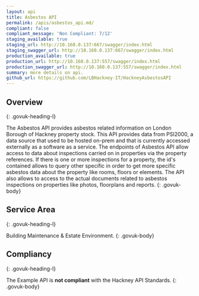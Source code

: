 ```yaml
---
layout: api
title: Asbestos API
permalink: /apis/asbestos_api.md/
compliant: false
compliant_message: 'Non Compliant: 7/12'
staging_available: true
staging_url: http://10.160.0.137:667/swagger/index.html
staging_swagger_url: http://10.160.0.137:667/swagger/index.html
production_available: true
production_url: http://10.160.0.137:557/swagger/index.html
production_swagger_url: http://10.160.0.137:557/swagger/index.html
summary: more details on api.
github_url: https://github.com/LBHackney-IT/HackneyAsbestosAPI
---
```


## Overview
{: .govuk-heading-l}

The Asbestos API provides asbestos related information on London Borough of Hackney property stock. This API provides data from PSI2000, a data source that used to be hosted on-prem and that is currently accessed externally as a software as a service.
The endpoints of Asbestos API allow access to data about inspections carried on in properties via the property references. If there is one or more inspections for a property, the id's contained allows to query other specific in order to get more specific asbestos data about the property like rooms, floors or elements.
The API also allows to access to the actual documents related to asbestos inspections on properties like photos, floorplans and reports.
{: .govuk-body}

## Service Area
{: .govuk-heading-l}

Building Maintenance & Estate Environment.
{: .govuk-body}

## Compliancy
{: .govuk-heading-l}

The Example API is **not compliant** with the Hackney API Standards.
{: .govuk-body}
